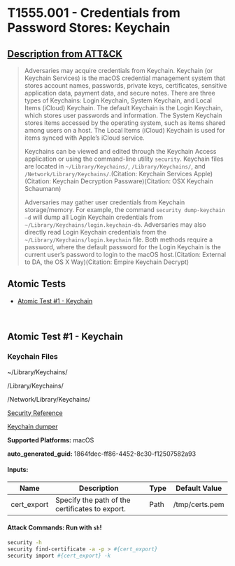 # T1555.001 - Credentials from Password Stores: Keychain
## [Description from ATT&CK](https://attack.mitre.org/techniques/T1555/001)
<blockquote>Adversaries may acquire credentials from Keychain. Keychain (or Keychain Services) is the macOS credential management system that stores account names, passwords, private keys, certificates, sensitive application data, payment data, and secure notes. There are three types of Keychains: Login Keychain, System Keychain, and Local Items (iCloud) Keychain. The default Keychain is the Login Keychain, which stores user passwords and information. The System Keychain stores items accessed by the operating system, such as items shared among users on a host. The Local Items (iCloud) Keychain is used for items synced with Apple’s iCloud service. 

Keychains can be viewed and edited through the Keychain Access application or using the command-line utility <code>security</code>. Keychain files are located in <code>~/Library/Keychains/</code>, <code>/Library/Keychains/</code>, and <code>/Network/Library/Keychains/</code>.(Citation: Keychain Services Apple)(Citation: Keychain Decryption Passware)(Citation: OSX Keychain Schaumann)

Adversaries may gather user credentials from Keychain storage/memory. For example, the command <code>security dump-keychain –d</code> will dump all Login Keychain credentials from <code>~/Library/Keychains/login.keychain-db</code>. Adversaries may also directly read Login Keychain credentials from the <code>~/Library/Keychains/login.keychain</code> file. Both methods require a password, where the default password for the Login Keychain is the current user’s password to login to the macOS host.(Citation: External to DA, the OS X Way)(Citation: Empire Keychain Decrypt)  </blockquote>

## Atomic Tests

- [Atomic Test #1 - Keychain](#atomic-test-1---keychain)


<br/>

## Atomic Test #1 - Keychain
### Keychain Files

  ~/Library/Keychains/

  /Library/Keychains/

  /Network/Library/Keychains/

  [Security Reference](https://developer.apple.com/legacy/library/documentation/Darwin/Reference/ManPages/man1/security.1.html)

  [Keychain dumper](https://github.com/juuso/keychaindump)

**Supported Platforms:** macOS


**auto_generated_guid:** 1864fdec-ff86-4452-8c30-f12507582a93





#### Inputs:
| Name | Description | Type | Default Value |
|------|-------------|------|---------------|
| cert_export | Specify the path of the certificates to export. | Path | /tmp/certs.pem|


#### Attack Commands: Run with `sh`! 


```sh
security -h
security find-certificate -a -p > #{cert_export}
security import #{cert_export} -k
```






<br/>
